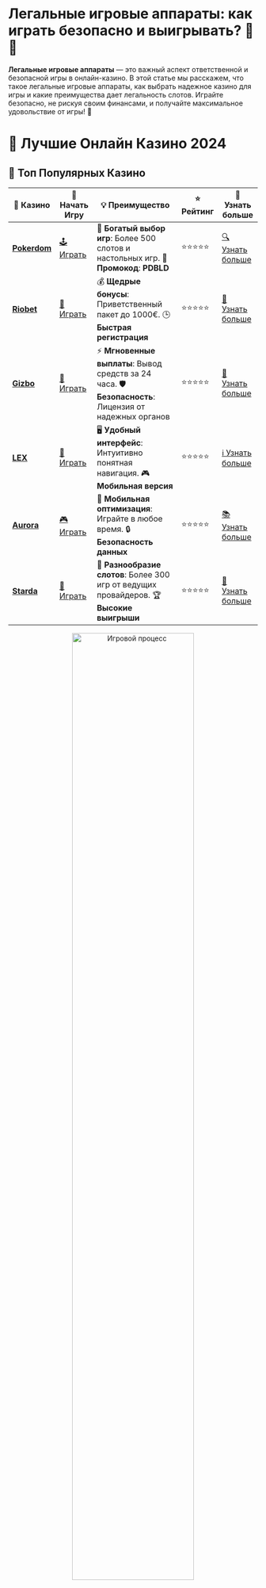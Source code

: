 # **Легальные игровые аппараты: как играть безопасно и выигрывать? 🎰💸**

**Легальные игровые аппараты** — это важный аспект ответственной и безопасной игры в онлайн-казино. В этой статье мы расскажем, что такое легальные игровые аппараты, как выбрать надежное казино для игры и какие преимущества дает легальность слотов. Играйте безопасно, не рискуя своим финансами, и получайте максимальное удовольствие от игры! 🚀

# 🎰 Лучшие Онлайн Казино 2024

## 🌟 Топ Популярных Казино

| 🎲 **Казино** | 🔗 **Начать Игру** | 💡 **Преимущество** | ⭐ **Рейтинг** | 🔗 **Узнать больше** |
|--------------|---------------------|---------------------|----------------|----------------------|
| [**Pokerdom**](https://brandplay.link/4k77v2yx) | [🕹️ Играть](https://brandplay.link/4k77v2yx) | 🎉 **Богатый выбор игр**: Более 500 слотов и настольных игр. 🎁 **Промокод**: **PDBLD** | ⭐⭐⭐⭐⭐ | [🔍 Узнать больше](https://brandplay.link/4k77v2yx) |
| [**Riobet**](https://brandplay.link/7xBLTPyj) | [🎰 Играть](https://brandplay.link/7xBLTPyj) | 💰 **Щедрые бонусы**: Приветственный пакет до 1000€. 🕒 **Быстрая регистрация** | ⭐⭐⭐⭐⭐ | [📖 Узнать больше](https://brandplay.link/7xBLTPyj) |
| [**Gizbo**](https://brandplay.link/bprXw4YV) | [🎲 Играть](https://brandplay.link/bprXw4YV) | ⚡ **Мгновенные выплаты**: Вывод средств за 24 часа. 🛡️ **Безопасность**: Лицензия от надежных органов | ⭐⭐⭐⭐⭐ | [📝 Узнать больше](https://brandplay.link/bprXw4YV) |
| [**LEX**](https://brandplay.link/zW4hdDFV) | [🤑 Играть](https://brandplay.link/zW4hdDFV) | 🖥️ **Удобный интерфейс**: Интуитивно понятная навигация. 🎮 **Мобильная версия** | ⭐⭐⭐⭐⭐ | [ℹ️ Узнать больше](https://brandplay.link/zW4hdDFV) |
| [**Aurora**](https://10trafic-stat2.com/click/668546556bcc6313411604bd/6766/13032/subaccount) | [🎮 Играть](https://10trafic-stat2.com/click/668546556bcc6313411604bd/6766/13032/subaccount) | 📱 **Мобильная оптимизация**: Играйте в любое время. 🔒 **Безопасность данных** | ⭐⭐⭐⭐⭐ | [📚 Узнать больше](https://10trafic-stat2.com/click/668546556bcc6313411604bd/6766/13032/subaccount) |
| [**Starda**](https://brandplay.link/fB7xwRFL) | [🎯 Играть](https://brandplay.link/fB7xwRFL) | 🎰 **Разнообразие слотов**: Более 300 игр от ведущих провайдеров. 🏆 **Высокие выигрыши** | ⭐⭐⭐⭐⭐ | [🔎 Узнать больше](https://brandplay.link/fB7xwRFL) |

<div align="center">
    <img src="https://i.pinimg.com/originals/87/9e/b9/879eb9354dd0699582408b68f2e253b2.gif" alt="Игровой процесс" width="70%">
</div>

## 💎 Лучшие Бонусы и Акции

| 🎲 **Казино** | 🔗 **Начать Игру** | 💡 **Преимущество** | ⭐ **Рейтинг** | 🔗 **Узнать больше** |
|--------------|---------------------|---------------------|----------------|----------------------|
| [**Kometa**](https://brandplay.link/8ZymQJV8) | [🎰 Играть](https://brandplay.link/8ZymQJV8) | 🎁 **Эксклюзивные бонусы**: Регулярные акции и промо. 🔄 **Программы лояльности** | ⭐⭐⭐⭐☆ | [🔍 Узнать больше](https://brandplay.link/8ZymQJV8) |
| [**R7**](https://brandplay.link/bMd3Yjsw) | [🕹️ Играть](https://brandplay.link/bMd3Yjsw) | 🕒 **Круглосуточная поддержка**: Всегда на связи. 💸 **Высокие лимиты** | ⭐⭐⭐⭐☆ | [📖 Узнать больше](https://brandplay.link/bMd3Yjsw) |
| [**7K**](https://brandplay.link/BvQyFShp) | [🎲 Играть](https://brandplay.link/BvQyFShp) | 🌟 **Эксклюзивные бонусы**: Только для VIP игроков. 🎉 **Сезонные акции** | ⭐⭐⭐⭐☆ | [📝 Узнать больше](https://brandplay.link/BvQyFShp) |
| [**Kent**](https://brandplay.link/Fv2WP3js) | [🤑 Играть](https://brandplay.link/Fv2WP3js) | 📈 **Высокий RTP**: Более 98%. 💼 **Профессиональная поддержка** | ⭐⭐⭐⭐☆ | [ℹ️ Узнать больше](https://brandplay.link/Fv2WP3js) |
| [**1Xslots**](https://brandplay.link/hSB1khtr) | [🎮 Играть](https://brandplay.link/hSB1khtr) | 🎉 **Множество акций**: Еженедельные бонусы и турниры. 🛡️ **Безопасность** | ⭐⭐⭐⭐☆ | [📚 Узнать больше](https://brandplay.link/hSB1khtr) |
| [**Gama**](https://brandplay.link/j6NMKsDz) | [🎯 Играть](https://brandplay.link/j6NMKsDz) | 🔍 **Интуитивный интерфейс**: Легкость использования. 🏅 **Престижные турниры** | ⭐⭐⭐⭐☆ | [🔎 Узнать больше](https://brandplay.link/j6NMKsDz) |

<div align="center">
    <img src="https://i.pinimg.com/originals/87/9e/b9/879eb9354dd0699582408b68f2e253b2.gif" alt="Игровой процесс" width="70%">
</div>

## 🚀 Быстрые Выигрыши и Поддержка

| 🎲 **Казино** | 🔗 **Начать Игру** | 💡 **Преимущество** | ⭐ **Рейтинг** | 🔗 **Узнать больше** |
|--------------|---------------------|---------------------|----------------|----------------------|
| [**Onion**](https://brandplay.link/zBGRVpQ9) | [🎰 Играть](https://brandplay.link/zBGRVpQ9) | 🤑 **Низкие ставки**: Идеально для начинающих. 🔄 **Быстрые выводы** | ⭐⭐⭐⭐☆ | [🔍 Узнать больше](https://brandplay.link/zBGRVpQ9) |
| [**Чемпион**](https://temon-gter.cfd/go/lRq?p80412p304504pcc44t17455) | [🕹️ Играть](https://temon-gter.cfd/go/lRq?p80412p304504pcc44t17455) | 🏅 **Лояльная программа**: Награды за активность. 🎁 **Ежемесячные бонусы** | ⭐⭐⭐⭐☆ | [📖 Узнать больше](https://temon-gter.cfd/go/lRq?p80412p304504pcc44t17455) |
| [**Vavada**](https://vavadapartner.pro/?promo=ea5c9275-6854-4505-94fc-95ab18221945-linkb2) | [🎲 Играть](https://vavadapartner.pro/?promo=ea5c9275-6854-4505-94fc-95ab18221945-linkb2) | 🚀 **Быстрая регистрация**: Начните играть мгновенно. 🔐 **Безопасные транзакции** | ⭐⭐⭐⭐☆ | [📝 Узнать больше](https://vavadapartner.pro/?promo=ea5c9275-6854-4505-94fc-95ab18221945-linkb2) |
| [**Friends**](https://gofriends.kim/linkb2) | [🤑 Играть](https://gofriends.kim/linkb2) | 🤝 **Социальные игры**: Играйте с друзьями. 🌐 **Мультиплатформенность** | ⭐⭐⭐⭐☆ | [ℹ️ Узнать больше](https://gofriends.kim/linkb2) |
| [**1WIN**](https://brandplay.link/smXVpBbG) | [🎮 Играть](https://brandplay.link/smXVpBbG) | 🏆 **Спортивные ставки**: Широкий выбор видов спорта. 💵 **Высокие коэффициенты** | ⭐⭐⭐⭐☆ | [📚 Узнать больше](https://brandplay.link/smXVpBbG) |
| [**Drip**](https://drp-ircp01.com/c07e6a3db) | [🎯 Играть](https://drp-ircp01.com/c07e6a3db) | 🌐 **Инновационные игры**: Новейшие игровые технологии. 🛡️ **Высокая безопасность** | ⭐⭐⭐⭐☆ | [🔎 Узнать больше](https://drp-ircp01.com/c07e6a3db) |
| [**JoyCasino**](https://rpc30.call2me.pro/?/ru/registration?apkpop=0&partner=p24970p3291217pc98f) | [🎰 Играть](https://rpc30.call2me.pro/?/ru/registration?apkpop=0&partner=p24970p3291217pc98f) | 🎁 **Приятные бонусы**: Ежедневные акции и подарки. 🕹️ **Разнообразие игр** | ⭐⭐⭐⭐☆ | [🔍 Узнать больше](https://rpc30.call2me.pro/?/ru/registration?apkpop=0&partner=p24970p3291217pc98f) |

<div align="center">
    <img src="https://i.pinimg.com/originals/87/9e/b9/879eb9354dd0699582408b68f2e253b2.gif" alt="Игровой процесс" width="70%">
</div>
---

✨ **Выбирайте лучшее казино для себя и наслаждайтесь игрой! Удачи!** ✨
![Легальные игровые аппараты](https://i.pinimg.com/originals/a9/29/6e/a9296ea1cf6a7c20a985e593451f0323.png)

## Почему важно играть в **легальные игровые аппараты**? 🏅

**Легальные игровые аппараты** гарантируют честность игры и защищенность ваших данных и средств. Когда вы выбираете только лицензированные казино и проверенные слоты, вы уменьшаете риск столкнуться с мошенничеством или нечестными выплатами. Легальные казино проходят строгую проверку, что делает игру в них надежной и безопасной.

### Преимущества игры в **легальные игровые аппараты** 🎮

1. **Честность и прозрачность** 📜  
   Легальные игровые аппараты лицензированы соответствующими органами, что означает, что они работают по строго установленным правилам. Вы можете быть уверены, что результаты игры случайны и справедливы.

2. **Безопасность ваших данных** 🔒  
   Лицензированные казино обязаны соблюдать строгие требования безопасности, что позволяет вам не волноваться о сохранности ваших личных данных и финансов.

3. **Вывод средств без проблем** 💳  
   Легальные казино всегда гарантируют честные и своевременные выплаты. Вы не столкнетесь с задержками или проблемами при выводе выигранных средств.

4. **Правильные методы игры** 🎰  
   Легальные игровые аппараты используют генераторы случайных чисел (RNG), которые обеспечивают честные результаты. Это означает, что каждый игрок имеет равные шансы на выигрыш.

## Как выбрать **легальные игровые аппараты**? 🧐

### 1. **Проверка лицензии казино** 🏅

Первым шагом перед началом игры должно быть подтверждение лицензии казино. Лицензия гарантирует, что казино соблюдает все требования безопасности и честности игры. Ищите казино с лицензией от авторитетных органов, таких как Malta Gaming Authority, UK Gambling Commission или Curacao eGaming.

### 2. **Выбор проверенных слотов** 🎰

После того как вы выбрали лицензионное казино, обратите внимание на игровые аппараты. Все легальные слоты проходят тестирование на честность, и вам не нужно переживать о манипуляциях с результатами. Используйте информацию о RTP (Return to Player) для выбора слота с высокими шансами на выигрыш.

### 3. **Отзывы игроков и репутация казино** ⭐

Прочитайте отзывы других игроков, чтобы убедиться, что казино действительно предоставляет легальные и честные игры. Репутация казино играет ключевую роль, так как она показывает, насколько надежно оно работает.

### 4. **Соблюдение правил и стандартов безопасности** 🔐

Проверяйте, что казино использует современные методы защиты данных, такие как SSL-шифрование, для обеспечения безопасности ваших личных и финансовых данных.

## Как начать играть в **легальные игровые аппараты**? 🎯

### 1. **Регистрация в лицензированном казино** 🏠

Первым шагом в игре на **легальных игровых аппаратах** будет регистрация в лицензированном онлайн-казино. Выберите проверенное заведение, которое имеет соответствующую лицензию и положительные отзывы.

### 2. **Пополнение счета** 💳

После регистрации пополните игровой счет с помощью удобного и безопасного способа. Легальные казино поддерживают различные методы пополнения, включая банковские карты, электронные кошельки и криптовалюты.

### 3. **Выбор слота с высоким RTP** 🎰

Для максимальных шансов на выигрыш выберите слоты с высоким RTP. Большинство легальных игровых аппаратов предлагают информацию о проценте возврата игрокам, что позволяет делать обоснованный выбор.

### 4. **Использование бонусов и акций** 🎁

Не забывайте использовать бонусы и акции, предлагаемые легальными казино. Это поможет вам увеличить ваш банкролл и играть дольше.

## Советы по игре на **легальных игровых аппаратах** 📝

### 1. **Контролируйте свои ставки** 💰

Устанавливайте лимиты на свои ставки и следите за балансом. Ответственная игра поможет избежать больших финансовых рисков.

### 2. **Используйте демо-режим** 🎮

Перед тем как играть на реальные деньги, попробуйте игровые аппараты в демо-режиме. Это поможет вам понять механики игры и выбрать лучший слот без риска для бюджета.

### 3. **Следите за бонусами** 🎉

Многие легальные игровые аппараты предлагают бонусы за регистрацию или на депозит. Эти бонусы увеличивают ваш банкролл и позволяют играть дольше.

### 4. **Ищите слоты с прогрессивными джекпотами** 💸

Если вы хотите испытать удачу, выберите игровые аппараты с прогрессивными джекпотами. Несмотря на высокие ставки, эти слоты могут принести огромные выигрыши.

## Заключение: почему стоит играть в **легальные игровые аппараты**? 🎰💸

**Легальные игровые аппараты** предлагают безопасный, честный и увлекательный способ игры. Важно выбирать лицензированные казино и проверенные слоты, чтобы обеспечить себе надежную игру и защиту финансов. Соблюдая правила ответственной игры, вы сможете наслаждаться процессом и увеличивать свои шансы на выигрыш. Пусть удача всегда будет на вашей стороне! 🍀
